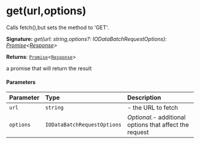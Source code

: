 # get(url,options)

Calls fetch(),but sets the method to 'GET'.

**Signature:** _get(url: string,options?: IODataBatchRequestOptions): [Promise](../es6-promise/promise.md)<[Response](../whatwg-fetch/response.md)>_

**Returns**: [`Promise`](../es6-promise/promise.md)<[`Response`](../whatwg-fetch/response.md)>

a promise that will return the result

#### Parameters


| Parameter	   | Type    | Description |
|:-------------|:---------------|:------------|
| `url`    | `string` | - the URL to fetch |
| `options`    | `IODataBatchRequestOptions` | _Optional._- additional options that affect the request |

